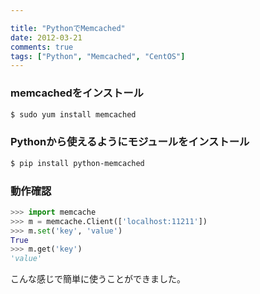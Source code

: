 ```yaml
---

title: "PythonでMemcached"
date: 2012-03-21
comments: true
tags: ["Python", "Memcached", "CentOS"]
---
```

### memcachedをインストール

<!--more-->

```bash
$ sudo yum install memcached
```

### Pythonから使えるようにモジュールをインストール

```bash
$ pip install python-memcached
```

### 動作確認

```python
>>> import memcache
>>> m = memcache.Client(['localhost:11211'])
>>> m.set('key', 'value')
True
>>> m.get('key')
'value'
```

こんな感じで簡単に使うことができました。
